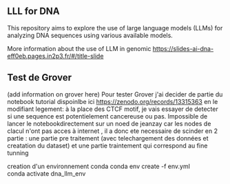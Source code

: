 ## LLL for DNA
This repository aims to explore the use of large language models (LLMs) for analyzing DNA sequences using various available models.

More information about the use of LLM in genomic https://slides-ai-dna-eff0eb.pages.in2p3.fr/#/title-slide




## Test de Grover 
(add information on grover here)
Pour tester Grover j'ai decider de partie du notebook tutorial dispoinlbe ici https://zenodo.org/records/13315363 en le modifiant legement: à la place des CTCF motif, je vais essayer de detecter si une sequence est potentielement cancereuse ou pas. 
Impossible de lancer le notebookdirectement sur un noed de jeanzay car les nodes de clacul n'ont pas acces à internet , il a donc ete necessaire de scinder en 2 partie : une partie pre traitement (avec telechargement des données et creatation du dataset) et une partie traintement qui correspond au fine tunning 

creation d'un environnement conda 
conda env create -f env.yml  
conda activate dna_llm_env

